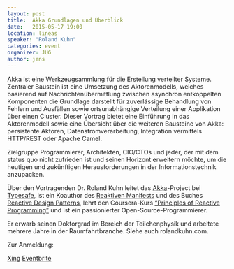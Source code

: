 ```yaml
---
layout: post
title:  Akka Grundlagen und Überblick
date:   2015-05-17 19:00
location: lineas
speaker: "Roland Kuhn"
categories: event
organizer: JUG
author: jens
---
```


Akka ist eine Werkzeugsammlung für die Erstellung verteilter Systeme. 
Zentraler Baustein ist eine Umsetzung des Aktorenmodells, 
welches basierend auf Nachrichtenübermittlung zwischen asynchron 
entkoppelten Komponenten die Grundlage darstellt für zuverlässige Behandlung 
von Fehlern und Ausfällen sowie ortsunabhängige Verteilung einer Applikation 
über einen Cluster. Dieser Vortrag bietet eine Einführung in das Aktorenmodell 
sowie eine Übersicht über die weiteren Bausteine von Akka: persistente Aktoren, 
Datenstromverarbeitung, Integration vermittels HTTP/REST oder Apache Camel.

Zielgruppe
Programmierer, Architekten, CIO/CTOs und jeder, der mit dem status quo nicht zufrieden ist 
und seinen Horizont erweitern möchte, um die heutigen und zukünftigen Herausforderungen in 
der Informationstechnik anzupacken.

Über den Vortragenden
Dr. Roland Kuhn leitet das [Akka](http://akka.io/)-Project bei [Typesafe](http://typesafe.com/), ist ein Koauthor des 
[Reaktiven Manifests](http://reactivemanifesto.org/) und des Buches 
[Reactive Design Patterns](http://www.manning.com/kuhn/), lehrt den Coursera-Kurs 
[“Principles of Reactive Programming”](https://www.coursera.org/course/reactive) und ist ein 
passionierter Open-Source-Programmierer. 

Er erwarb seinen Doktorgrad im Bereich der Teilchenphysik und 
arbeitete mehrere Jahre in der Raumfahrtbranche. Siehe auch rolandkuhn.com.

Zur Anmeldung:

[Xing](https://www.xing.com/events/...)
[Eventbrite](https://www.eventbrite.de/e/...)